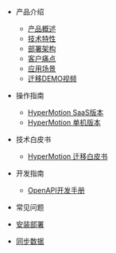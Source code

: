 * 产品介绍

  * [产品概述](README.md)
  * [技术特性](techadv.md)
  * [部署架构](deparch.md)
  * [客户痛点](custpainpoint.md)
  * [应用场景](scene.md)
  * [迁移DEMO视频](demo.md)

* 操作指南

  * [HyperMotion SaaS版本](saas/1.saas.md)
  * [HyperMotion 单机版本](standalone/standalone.md)

* 技术白皮书

  * [HyperMotion 迁移白皮书](whitepage/whitepage.md)

* 开发指南

  * [OpenAPI开发手册](api/api.md)

* 常见问题

 * [安装部署](deploy-question.md)
 * [同步数据](sync-question.md)
